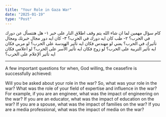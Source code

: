 ```yaml
---
title: "Your Role in Gaza War"
date: "2025-01-19"
type: "Post"
---
```


كام سؤال مهمين لما ان شاء الله يتم وقف اطلاق النار على خير
١- هل هتتسأل عن دورك في الحرب؟
٢- طب كان ايه دورك في الحرب؟
٣- كان ايه دور مجال خبرتك ومجال تأثيرك في الحرب؟ يعني لو مهندس فكان ايه تأثير الهندسة على الحرب؟ لو مربي فكان ايه تأثير التربية على الحرب؟ لو زوج فكان ايه تأثير الأُسر على الحرب؟ لو اعلامي فكان ايه تأثير الإعلام على الحرب؟

---

A few important questions for when, God willing, the ceasefire is successfully achieved:

Will you be asked about your role in the war?
So, what was your role in the war?
What was the role of your field of expertise and influence in the war? For example, if you are an engineer, what was the impact of engineering on the war? If you are an educator, what was the impact of education on the war? If you are a spouse, what was the impact of families on the war? If you are a media professional, what was the impact of media on the war?